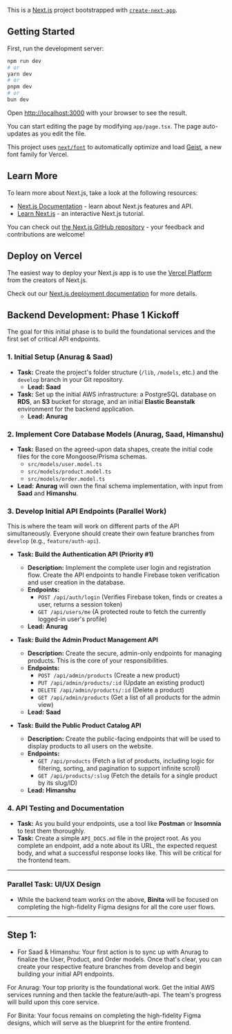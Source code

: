 This is a [Next.js](https://nextjs.org) project bootstrapped with [`create-next-app`](https://nextjs.org/docs/app/api-reference/cli/create-next-app).

## Getting Started

First, run the development server:

```bash
npm run dev
# or
yarn dev
# or
pnpm dev
# or
bun dev
```

Open [http://localhost:3000](http://localhost:3000) with your browser to see the result.

You can start editing the page by modifying `app/page.tsx`. The page auto-updates as you edit the file.

This project uses [`next/font`](https://nextjs.org/docs/app/building-your-application/optimizing/fonts) to automatically optimize and load [Geist](https://vercel.com/font), a new font family for Vercel.

## Learn More

To learn more about Next.js, take a look at the following resources:

- [Next.js Documentation](https://nextjs.org/docs) - learn about Next.js features and API.
- [Learn Next.js](https://nextjs.org/learn) - an interactive Next.js tutorial.

You can check out [the Next.js GitHub repository](https://github.com/vercel/next.js) - your feedback and contributions are welcome!

## Deploy on Vercel

The easiest way to deploy your Next.js app is to use the [Vercel Platform](https://vercel.com/new?utm_medium=default-template&filter=next.js&utm_source=create-next-app&utm_campaign=create-next-app-readme) from the creators of Next.js.

Check out our [Next.js deployment documentation](https://nextjs.org/docs/app/building-your-application/deploying) for more details.







## **Backend Development: Phase 1 Kickoff**

The goal for this initial phase is to build the foundational services and the first set of critical API endpoints.

### **1. Initial Setup (Anurag & Saad)**

* **Task:** Create the project's folder structure (`/lib`, `/models`, etc.) and the `develop` branch in your Git repository.
    * **Lead:** **Saad**
* **Task:** Set up the initial AWS infrastructure: a PostgreSQL database on **RDS**, an **S3** bucket for storage, and an initial **Elastic Beanstalk** environment for the backend application.
    * **Lead:** **Anurag**

### **2. Implement Core Database Models (Anurag, Saad, Himanshu)**

* **Task:** Based on the agreed-upon data shapes, create the initial code files for the core Mongoose/Prisma schemas.
    * `src/models/user.model.ts`
    * `src/models/product.model.ts`
    * `src/models/order.model.ts`
* **Lead:** **Anurag** will own the final schema implementation, with input from **Saad** and **Himanshu**.

### **3. Develop Initial API Endpoints (Parallel Work)**

This is where the team will work on different parts of the API simultaneously. Everyone should create their own feature branches from `develop` (e.g., `feature/auth-api`).

* **Task: Build the Authentication API (Priority #1)**
    * **Description:** Implement the complete user login and registration flow. Create the API endpoints to handle Firebase token verification and user creation in the database.
    * **Endpoints:**
        * `POST /api/auth/login` (Verifies Firebase token, finds or creates a user, returns a session token)
        * `GET /api/users/me` (A protected route to fetch the currently logged-in user's profile)
    * **Lead:** **Anurag**

* **Task: Build the Admin Product Management API**
    * **Description:** Create the secure, admin-only endpoints for managing products. This is the core of your responsibilities.
    * **Endpoints:**
        * `POST /api/admin/products` (Create a new product)
        * `PUT /api/admin/products/:id` (Update an existing product)
        * `DELETE /api/admin/products/:id` (Delete a product)
        * `GET /api/admin/products` (Get a list of all products for the admin view)
    * **Lead:** **Saad**

* **Task: Build the Public Product Catalog API**
    * **Description:** Create the public-facing endpoints that will be used to display products to all users on the website.
    * **Endpoints:**
        * `GET /api/products` (Fetch a list of products, including logic for filtering, sorting, and pagination to support infinite scroll)
        * `GET /api/products/:slug` (Fetch the details for a single product by its slug/ID)
    * **Lead:** **Himanshu**

### **4. API Testing and Documentation**

* **Task:** As you build your endpoints, use a tool like **Postman** or **Insomnia** to test them thoroughly.
* **Task:** Create a simple `API_DOCS.md` file in the project root. As you complete an endpoint, add a note about its URL, the expected request body, and what a successful response looks like. This will be critical for the frontend team.

---
### **Parallel Task: UI/UX Design**

* While the backend team works on the above, **Binita** will be focused on completing the high-fidelity Figma designs for all the core user flows.


---
## **Step 1:**

* For Saad & Himanshu: Your first action is to sync up with Anurag to finalize the User, Product, and Order models. Once that's clear, you can create your respective feature branches from develop and begin building your initial API endpoints.

For Anurag: Your top priority is the foundational work. Get the initial AWS services running and then tackle the feature/auth-api. The team's progress will build upon this core service.

For Binita: Your focus remains on completing the high-fidelity Figma designs, which will serve as the blueprint for the entire frontend.